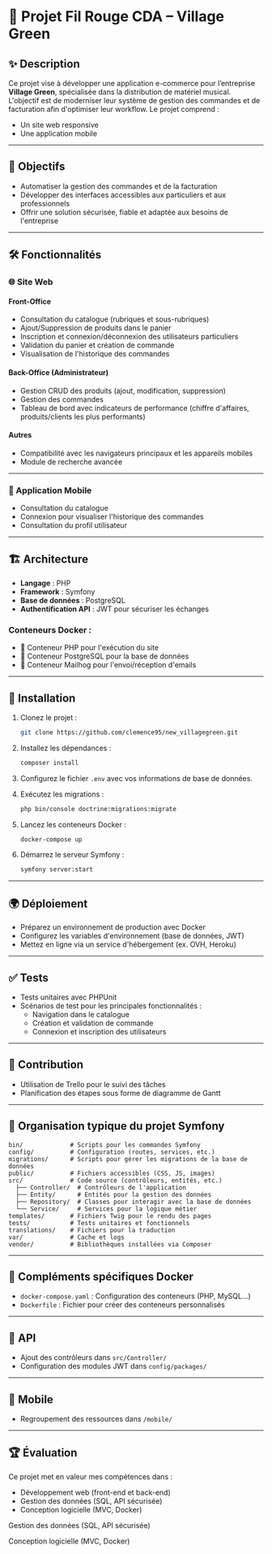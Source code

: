 
# 🎵 Projet Fil Rouge CDA – Village Green

## ✨ Description

Ce projet vise à développer une application e-commerce pour l’entreprise **Village Green**, spécialisée dans la distribution de matériel musical.  
L'objectif est de moderniser leur système de gestion des commandes et de facturation afin d'optimiser leur workflow. Le projet comprend :

- Un site web responsive  
- Une application mobile

---

## 🎯 Objectifs

- Automatiser la gestion des commandes et de la facturation  
- Développer des interfaces accessibles aux particuliers et aux professionnels  
- Offrir une solution sécurisée, fiable et adaptée aux besoins de l'entreprise

---

## 🛠 Fonctionnalités

### 🌐 Site Web

#### Front-Office

- Consultation du catalogue (rubriques et sous-rubriques)  
- Ajout/Suppression de produits dans le panier  
- Inscription et connexion/déconnexion des utilisateurs particuliers  
- Validation du panier et création de commande  
- Visualisation de l'historique des commandes

#### Back-Office (Administrateur)

- Gestion CRUD des produits (ajout, modification, suppression)  
- Gestion des commandes  
- Tableau de bord avec indicateurs de performance (chiffre d'affaires, produits/clients les plus performants)

#### Autres

- Compatibilité avec les navigateurs principaux et les appareils mobiles  
- Module de recherche avancée

---

### 📱 Application Mobile

- Consultation du catalogue  
- Connexion pour visualiser l'historique des commandes  
- Consultation du profil utilisateur

---

## 🏗 Architecture

- **Langage** : PHP  
- **Framework** : Symfony  
- **Base de données** : PostgreSQL  
- **Authentification API** : JWT pour sécuriser les échanges

### Conteneurs Docker :

- 🐳 Conteneur PHP pour l'exécution du site  
- 🐳 Conteneur PostgreSQL pour la base de données  
- 🐳 Conteneur Mailhog pour l'envoi/réception d'emails

---

## 🚀 Installation

1. Clonez le projet :

   ```bash
   git clone https://github.com/clemence95/new_villagegreen.git
   ```

2. Installez les dépendances :

   ```bash
   composer install
   ```

3. Configurez le fichier `.env` avec vos informations de base de données.

4. Exécutez les migrations :

   ```bash
   php bin/console doctrine:migrations:migrate
   ```

5. Lancez les conteneurs Docker :

   ```bash
   docker-compose up
   ```

6. Démarrez le serveur Symfony :

   ```bash
   symfony server:start
   ```

---

## 🌍 Déploiement

- Préparez un environnement de production avec Docker  
- Configurez les variables d'environnement (base de données, JWT)  
- Mettez en ligne via un service d'hébergement (ex. OVH, Heroku)

---

## ✅ Tests

- Tests unitaires avec PHPUnit  
- Scénarios de test pour les principales fonctionnalités :
  - Navigation dans le catalogue  
  - Création et validation de commande  
  - Connexion et inscription des utilisateurs

---

## 🤝 Contribution

- Utilisation de Trello pour le suivi des tâches  
- Planification des étapes sous forme de diagramme de Gantt

---

## 📂 Organisation typique du projet Symfony

```plaintext
bin/             # Scripts pour les commandes Symfony  
config/          # Configuration (routes, services, etc.)  
migrations/      # Scripts pour gérer les migrations de la base de données  
public/          # Fichiers accessibles (CSS, JS, images)  
src/             # Code source (contrôleurs, entités, etc.)  
  ├── Controller/  # Contrôleurs de l'application  
  ├── Entity/      # Entités pour la gestion des données  
  ├── Repository/  # Classes pour interagir avec la base de données  
  └── Service/     # Services pour la logique métier  
templates/       # Fichiers Twig pour le rendu des pages  
tests/           # Tests unitaires et fonctionnels  
translations/    # Fichiers pour la traduction  
var/             # Cache et logs  
vendor/          # Bibliothèques installées via Composer  
```

---

## 🐳 Compléments spécifiques Docker

- `docker-compose.yaml` : Configuration des conteneurs (PHP, MySQL...)  
- `Dockerfile` : Fichier pour créer des conteneurs personnalisés

---

## 🔌 API

- Ajout des contrôleurs dans `src/Controller/`  
- Configuration des modules JWT dans `config/packages/`

---

## 📱 Mobile

- Regroupement des ressources dans `/mobile/`

---

## 🏆 Évaluation

Ce projet met en valeur mes compétences dans :

- Développement web (front-end et back-end)  
- Gestion des données (SQL, API sécurisée)  
- Conception logicielle (MVC, Docker)


Gestion des données (SQL, API sécurisée)

Conception logicielle (MVC, Docker)​

